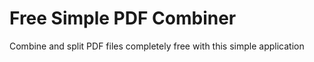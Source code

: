 # Free Simple PDF Combiner
Combine and split PDF files completely free with this simple application
